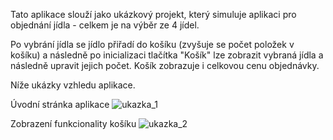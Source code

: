Tato aplikace slouží jako ukázkový projekt, který simuluje aplikaci pro objednání jídla - celkem je na výběr ze 4 jídel.

Po vybrání jídla se jídlo přiřadí do košíku (zvyšuje se počet položek v košíku) a následně po inicializaci tlačítka "Košík" lze zobrazit vybraná jídla a následně upravit jejich počet. Košík zobrazuje i celkovou cenu objednávky.

Níže ukázky vzhledu aplikace.

Úvodní stránka aplikace
![ukazka_1](https://user-images.githubusercontent.com/106878089/207424767-e632efc2-f7a8-491d-9219-1e19b72d984d.png)

Zobrazení funkcionality košíku
![ukazka_2](https://user-images.githubusercontent.com/106878089/207424779-2c0d5d10-fd73-458a-9d6e-feeb8e569fcc.png)

